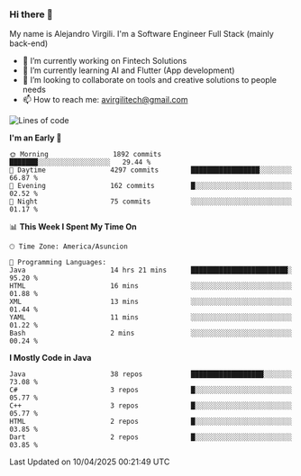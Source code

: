 ### Hi there 👋

My name is Alejandro Virgili. I'm a Software Engineer Full Stack (mainly back-end)


- 🔭 I’m currently working on Fintech Solutions
- 🌱 I’m currently learning AI and Flutter (App development)
- 👯 I’m looking to collaborate on tools and creative solutions to people needs
- 📫 How to reach me: avirgilitech@gmail.com
  
<!--START_SECTION:waka-->
![Lines of code](https://img.shields.io/badge/From%20Hello%20World%20I%27ve%20Written-733.2%20thousand%20lines%20of%20code-blue)

**I'm an Early 🐤** 

```text
🌞 Morning                1892 commits        ███████░░░░░░░░░░░░░░░░░░   29.44 % 
🌆 Daytime                4297 commits        █████████████████░░░░░░░░   66.87 % 
🌃 Evening                162 commits         █░░░░░░░░░░░░░░░░░░░░░░░░   02.52 % 
🌙 Night                  75 commits          ░░░░░░░░░░░░░░░░░░░░░░░░░   01.17 % 
```


📊 **This Week I Spent My Time On** 

```text
🕑︎ Time Zone: America/Asuncion

💬 Programming Languages: 
Java                     14 hrs 21 mins      ████████████████████████░   95.20 % 
HTML                     16 mins             ░░░░░░░░░░░░░░░░░░░░░░░░░   01.88 % 
XML                      13 mins             ░░░░░░░░░░░░░░░░░░░░░░░░░   01.44 % 
YAML                     11 mins             ░░░░░░░░░░░░░░░░░░░░░░░░░   01.22 % 
Bash                     2 mins              ░░░░░░░░░░░░░░░░░░░░░░░░░   00.24 % 
```

**I Mostly Code in Java** 

```text
Java                     38 repos            ██████████████████░░░░░░░   73.08 % 
C#                       3 repos             █░░░░░░░░░░░░░░░░░░░░░░░░   05.77 % 
C++                      3 repos             █░░░░░░░░░░░░░░░░░░░░░░░░   05.77 % 
HTML                     2 repos             █░░░░░░░░░░░░░░░░░░░░░░░░   03.85 % 
Dart                     2 repos             █░░░░░░░░░░░░░░░░░░░░░░░░   03.85 % 
```




 Last Updated on 10/04/2025 00:21:49 UTC
<!--END_SECTION:waka-->
